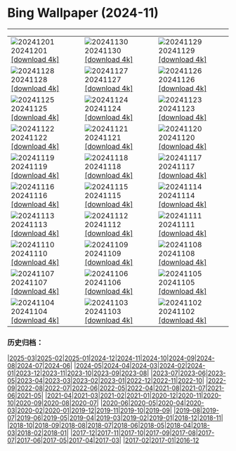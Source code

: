 # Bing Wallpaper (2024-11)
**************

<table><tr><td><img src="https://www.bing.com/th?id=OHR.IcebergsAntarctica_FR-FR7491065799_1920x1080.jpg" alt="20241201"> 20241201 <a href="https://www.bing.com/th?id=OHR.IcebergsAntarctica_FR-FR7491065799_UHD.jpg">[download 4k]</a></td><td><img src="https://www.bing.com/th?id=OHR.KilchurnAutumn_FR-FR7304840775_1920x1080.jpg" alt="20241130"> 20241130 <a href="https://www.bing.com/th?id=OHR.KilchurnAutumn_FR-FR7304840775_UHD.jpg">[download 4k]</a></td><td><img src="https://www.bing.com/th?id=OHR.MtStMichel_FR-FR7113909915_1920x1080.jpg" alt="20241129"> 20241129 <a href="https://www.bing.com/th?id=OHR.MtStMichel_FR-FR7113909915_UHD.jpg">[download 4k]</a></td></tr><tr><td><img src="https://www.bing.com/th?id=OHR.SemoisRiver_FR-FR4323889306_1920x1080.jpg" alt="20241128"> 20241128 <a href="https://www.bing.com/th?id=OHR.SemoisRiver_FR-FR4323889306_UHD.jpg">[download 4k]</a></td><td><img src="https://www.bing.com/th?id=OHR.RaidAlyzees_FR-FR4119370811_1920x1080.jpg" alt="20241127"> 20241127 <a href="https://www.bing.com/th?id=OHR.RaidAlyzees_FR-FR4119370811_UHD.jpg">[download 4k]</a></td><td><img src="https://www.bing.com/th?id=OHR.TrulliGrove_FR-FR3683617209_1920x1080.jpg" alt="20241126"> 20241126 <a href="https://www.bing.com/th?id=OHR.TrulliGrove_FR-FR3683617209_UHD.jpg">[download 4k]</a></td></tr><tr><td><img src="https://www.bing.com/th?id=OHR.AmboseliGiraffes_FR-FR8363811171_1920x1080.jpg" alt="20241125"> 20241125 <a href="https://www.bing.com/th?id=OHR.AmboseliGiraffes_FR-FR8363811171_UHD.jpg">[download 4k]</a></td><td><img src="https://www.bing.com/th?id=OHR.ParisAutumn_FR-FR3278291664_1920x1080.jpg" alt="20241124"> 20241124 <a href="https://www.bing.com/th?id=OHR.ParisAutumn_FR-FR3278291664_UHD.jpg">[download 4k]</a></td><td><img src="https://www.bing.com/th?id=OHR.FibonacciAloe_FR-FR2896003531_1920x1080.jpg" alt="20241123"> 20241123 <a href="https://www.bing.com/th?id=OHR.FibonacciAloe_FR-FR2896003531_UHD.jpg">[download 4k]</a></td></tr><tr><td><img src="https://www.bing.com/th?id=OHR.ZafraCastle_FR-FR2717876307_1920x1080.jpg" alt="20241122"> 20241122 <a href="https://www.bing.com/th?id=OHR.ZafraCastle_FR-FR2717876307_UHD.jpg">[download 4k]</a></td><td><img src="https://www.bing.com/th?id=OHR.LionCubs_FR-FR2539679303_1920x1080.jpg" alt="20241121"> 20241121 <a href="https://www.bing.com/th?id=OHR.LionCubs_FR-FR2539679303_UHD.jpg">[download 4k]</a></td><td><img src="https://www.bing.com/th?id=OHR.BeyondSaype_FR-FR1795905140_1920x1080.jpg" alt="20241120"> 20241120 <a href="https://www.bing.com/th?id=OHR.BeyondSaype_FR-FR1795905140_UHD.jpg">[download 4k]</a></td></tr><tr><td><img src="https://www.bing.com/th?id=OHR.TasmansArch_FR-FR3887612340_1920x1080.jpg" alt="20241119"> 20241119 <a href="https://www.bing.com/th?id=OHR.TasmansArch_FR-FR3887612340_UHD.jpg">[download 4k]</a></td><td><img src="https://www.bing.com/th?id=OHR.PorthcawlLighthouse_FR-FR3687906997_1920x1080.jpg" alt="20241118"> 20241118 <a href="https://www.bing.com/th?id=OHR.PorthcawlLighthouse_FR-FR3687906997_UHD.jpg">[download 4k]</a></td><td><img src="https://www.bing.com/th?id=OHR.RedStag_FR-FR3460398465_1920x1080.jpg" alt="20241117"> 20241117 <a href="https://www.bing.com/th?id=OHR.RedStag_FR-FR3460398465_UHD.jpg">[download 4k]</a></td></tr><tr><td><img src="https://www.bing.com/th?id=OHR.FrieslandNetherlands_FR-FR3199784151_1920x1080.jpg" alt="20241116"> 20241116 <a href="https://www.bing.com/th?id=OHR.FrieslandNetherlands_FR-FR3199784151_UHD.jpg">[download 4k]</a></td><td><img src="https://www.bing.com/th?id=OHR.YiPengLanterns_FR-FR2863208745_1920x1080.jpg" alt="20241115"> 20241115 <a href="https://www.bing.com/th?id=OHR.YiPengLanterns_FR-FR2863208745_UHD.jpg">[download 4k]</a></td><td><img src="https://www.bing.com/th?id=OHR.ManarolaItaly_FR-FR8734568638_1920x1080.jpg" alt="20241114"> 20241114 <a href="https://www.bing.com/th?id=OHR.ManarolaItaly_FR-FR8734568638_UHD.jpg">[download 4k]</a></td></tr><tr><td><img src="https://www.bing.com/th?id=OHR.KelpForest_FR-FR8537337820_1920x1080.jpg" alt="20241113"> 20241113 <a href="https://www.bing.com/th?id=OHR.KelpForest_FR-FR8537337820_UHD.jpg">[download 4k]</a></td><td><img src="https://www.bing.com/th?id=OHR.Moorea_FR-FR8377929183_1920x1080.jpg" alt="20241112"> 20241112 <a href="https://www.bing.com/th?id=OHR.Moorea_FR-FR8377929183_UHD.jpg">[download 4k]</a></td><td><img src="https://www.bing.com/th?id=OHR.Banff24_FR-FR8236269164_1920x1080.jpg" alt="20241111"> 20241111 <a href="https://www.bing.com/th?id=OHR.Banff24_FR-FR8236269164_UHD.jpg">[download 4k]</a></td></tr><tr><td><img src="https://www.bing.com/th?id=OHR.VendeeGlobe_FR-FR8019139667_1920x1080.jpg" alt="20241110"> 20241110 <a href="https://www.bing.com/th?id=OHR.VendeeGlobe_FR-FR8019139667_UHD.jpg">[download 4k]</a></td><td><img src="https://www.bing.com/th?id=OHR.MoroccoMilkyWay_FR-FR7350408140_1920x1080.jpg" alt="20241109"> 20241109 <a href="https://www.bing.com/th?id=OHR.MoroccoMilkyWay_FR-FR7350408140_UHD.jpg">[download 4k]</a></td><td><img src="https://www.bing.com/th?id=OHR.GlacialRivers_FR-FR7112624449_1920x1080.jpg" alt="20241108"> 20241108 <a href="https://www.bing.com/th?id=OHR.GlacialRivers_FR-FR7112624449_UHD.jpg">[download 4k]</a></td></tr><tr><td><img src="https://www.bing.com/th?id=OHR.CanadaWolves_FR-FR6675938333_1920x1080.jpg" alt="20241107"> 20241107 <a href="https://www.bing.com/th?id=OHR.CanadaWolves_FR-FR6675938333_UHD.jpg">[download 4k]</a></td><td><img src="https://www.bing.com/th?id=OHR.ShiShiBeach_FR-FR6500831097_1920x1080.jpg" alt="20241106"> 20241106 <a href="https://www.bing.com/th?id=OHR.ShiShiBeach_FR-FR6500831097_UHD.jpg">[download 4k]</a></td><td><img src="https://www.bing.com/th?id=OHR.YucatanFlamingos_FR-FR7541144444_1920x1080.jpg" alt="20241105"> 20241105 <a href="https://www.bing.com/th?id=OHR.YucatanFlamingos_FR-FR7541144444_UHD.jpg">[download 4k]</a></td></tr><tr><td><img src="https://www.bing.com/th?id=OHR.CumbriaAutumn_FR-FR6304384185_1920x1080.jpg" alt="20241104"> 20241104 <a href="https://www.bing.com/th?id=OHR.CumbriaAutumn_FR-FR6304384185_UHD.jpg">[download 4k]</a></td><td><img src="https://www.bing.com/th?id=OHR.YucatanBiosphere_FR-FR6083251753_1920x1080.jpg" alt="20241103"> 20241103 <a href="https://www.bing.com/th?id=OHR.YucatanBiosphere_FR-FR6083251753_UHD.jpg">[download 4k]</a></td><td><img src="https://www.bing.com/th?id=OHR.BisonYellowstone_FR-FR6975480201_1920x1080.jpg" alt="20241102"> 20241102 <a href="https://www.bing.com/th?id=OHR.BisonYellowstone_FR-FR6975480201_UHD.jpg">[download 4k]</a></td></tr></table>

### 历史归档：

|[2025-03](/../2025-03/2025-03.md)|[2025-02](/../2025-02/2025-02.md)|[2025-01](/../2025-01/2025-01.md)|[2024-12](/../2024-12/2024-12.md)|[2024-11](/2024-11.md)|[2024-10](/../2024-10/2024-10.md)|[2024-09](/../2024-09/2024-09.md)|[2024-08](/../2024-08/2024-08.md)|[2024-07](/../2024-07/2024-07.md)|[2024-06](/../2024-06/2024-06.md)|
|[2024-05](/../2024-05/2024-05.md)|[2024-04](/../2024-04/2024-04.md)|[2024-03](/../2024-03/2024-03.md)|[2024-02](/../2024-02/2024-02.md)|[2024-01](/../2024-01/2024-01.md)|[2023-12](/../2023-12/2023-12.md)|[2023-11](/../2023-11/2023-11.md)|[2023-10](/../2023-10/2023-10.md)|[2023-09](/../2023-09/2023-09.md)|[2023-08](/../2023-08/2023-08.md)|
|[2023-07](/../2023-07/2023-07.md)|[2023-06](/../2023-06/2023-06.md)|[2023-05](/../2023-05/2023-05.md)|[2023-04](/../2023-04/2023-04.md)|[2023-03](/../2023-03/2023-03.md)|[2023-02](/../2023-02/2023-02.md)|[2023-01](/../2023-01/2023-01.md)|[2022-12](/../2022-12/2022-12.md)|[2022-11](/../2022-11/2022-11.md)|[2022-10](/../2022-10/2022-10.md)|
|[2022-09](/../2022-09/2022-09.md)|[2022-08](/../2022-08/2022-08.md)|[2022-07](/../2022-07/2022-07.md)|[2022-06](/../2022-06/2022-06.md)|[2022-05](/../2022-05/2022-05.md)|[2022-04](/../2022-04/2022-04.md)|[2021-08](/../2021-08/2021-08.md)|[2021-07](/../2021-07/2021-07.md)|[2021-06](/../2021-06/2021-06.md)|[2021-05](/../2021-05/2021-05.md)|
|[2021-04](/../2021-04/2021-04.md)|[2021-03](/../2021-03/2021-03.md)|[2021-02](/../2021-02/2021-02.md)|[2021-01](/../2021-01/2021-01.md)|[2020-12](/../2020-12/2020-12.md)|[2020-11](/../2020-11/2020-11.md)|[2020-10](/../2020-10/2020-10.md)|[2020-09](/../2020-09/2020-09.md)|[2020-08](/../2020-08/2020-08.md)|[2020-07](/../2020-07/2020-07.md)|
|[2020-06](/../2020-06/2020-06.md)|[2020-05](/../2020-05/2020-05.md)|[2020-04](/../2020-04/2020-04.md)|[2020-03](/../2020-03/2020-03.md)|[2020-02](/../2020-02/2020-02.md)|[2020-01](/../2020-01/2020-01.md)|[2019-12](/../2019-12/2019-12.md)|[2019-11](/../2019-11/2019-11.md)|[2019-10](/../2019-10/2019-10.md)|[2019-09](/../2019-09/2019-09.md)|
|[2019-08](/../2019-08/2019-08.md)|[2019-07](/../2019-07/2019-07.md)|[2019-06](/../2019-06/2019-06.md)|[2019-05](/../2019-05/2019-05.md)|[2019-04](/../2019-04/2019-04.md)|[2019-03](/../2019-03/2019-03.md)|[2019-02](/../2019-02/2019-02.md)|[2019-01](/../2019-01/2019-01.md)|[2018-12](/../2018-12/2018-12.md)|[2018-11](/../2018-11/2018-11.md)|
|[2018-10](/../2018-10/2018-10.md)|[2018-09](/../2018-09/2018-09.md)|[2018-08](/../2018-08/2018-08.md)|[2018-07](/../2018-07/2018-07.md)|[2018-06](/../2018-06/2018-06.md)|[2018-05](/../2018-05/2018-05.md)|[2018-04](/../2018-04/2018-04.md)|[2018-03](/../2018-03/2018-03.md)|[2018-02](/../2018-02/2018-02.md)|[2018-01](/../2018-01/2018-01.md)|
|[2017-12](/../2017-12/2017-12.md)|[2017-11](/../2017-11/2017-11.md)|[2017-10](/../2017-10/2017-10.md)|[2017-09](/../2017-09/2017-09.md)|[2017-08](/../2017-08/2017-08.md)|[2017-07](/../2017-07/2017-07.md)|[2017-06](/../2017-06/2017-06.md)|[2017-05](/../2017-05/2017-05.md)|[2017-04](/../2017-04/2017-04.md)|[2017-03](/../2017-03/2017-03.md)|
|[2017-02](/../2017-02/2017-02.md)|[2017-01](/../2017-01/2017-01.md)|[2016-12](/../2016-12/2016-12.md)